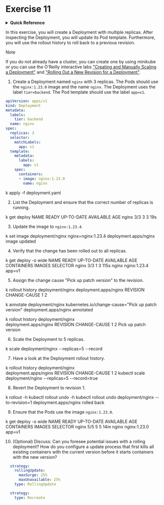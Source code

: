 # Exercise 11

<details>
<summary><b>Quick Reference</b></summary>
<p>

* Namespace: `default`<br>
* Documentation: [Deployments](https://kubernetes.io/docs/concepts/workloads/controllers/deployment/), [ReplicaSets](https://kubernetes.io/docs/concepts/workloads/controllers/replicaset/), [Pods](https://kubernetes.io/docs/concepts/workloads/pods/)

</p>
</details>

In this exercise, you will create a Deployment with multiple replicas. After inspecting the Deployment, you will update its Pod template. Furthermore, you will use the rollout history to roll back to a previous revision.

> [!NOTE]
> If you do not already have a cluster, you can create one by using minikube or you can use the O'Reilly interactive labs ["Creating and Manually Scaling a Deployment"](https://learning.oreilly.com/scenarios/creating-and-manually/9781098164010/) and ["Rolling Out a New Revision for a Deployment"](https://learning.oreilly.com/scenarios/rolling-out-a/9781098164027/).

1. Create a Deployment named `nginx` with 3 replicas. The Pods should use the `nginx:1.23.0` image and the name `nginx`. The Deployment uses the label `tier=backend`. The Pod template should use the label `app=v1`.

```yaml
apiVersion: apps/v1
kind: Deployment
metadata:
  labels:
    tier: backend
  name: nginx
spec:
  replicas: 3
  selector:
    matchLabels:
      app: v1
  template:
    metadata:
      labels:
        app: v1
    spec:
      containers:
      - image: nginx:1.23.0
        name: nginx
```
k apply -f deployment.yaml

2. List the Deployment and ensure that the correct number of replicas is running.

k get deploy
NAME    READY   UP-TO-DATE   AVAILABLE   AGE
nginx   3/3     3            3           19s

3. Update the image to `nginx:1.23.4`.

k set image deployment/nginx nginx=nginx:1.23.4
deployment.apps/nginx image updated

4. Verify that the change has been rolled out to all replicas.

k get deploy -o wide
NAME    READY   UP-TO-DATE   AVAILABLE   AGE    CONTAINERS   IMAGES         SELECTOR
nginx   3/3     1            3           115s   nginx        nginx:1.23.4   app=v1

5. Assign the change cause "Pick up patch version" to the revision.

k rollout history deployment/nginx
deployment.apps/nginx 
REVISION  CHANGE-CAUSE
1         <none>
2         <none>

k annotate deployment/nginx kubernetes.io/change-cause="Pick up patch version"
deployment.apps/nginx annotated

k rollout history deployment/nginx                                            
deployment.apps/nginx 
REVISION  CHANGE-CAUSE
1         <none>
2         Pick up patch version

6. Scale the Deployment to 5 replicas.

k scale deployment/nginx --replicas=5 --record

7. Have a look at the Deployment rollout history.

k rollout history deployment/nginx            
deployment.apps/nginx 
REVISION  CHANGE-CAUSE
1         <none>
2         kubectl scale deployment/nginx --replicas=5 --record=true

8. Revert the Deployment to revision 1.

k rollout -h
kubectl rollout undo -h 
kubectl rollout undo deployment/nginx --to-revision=1
deployment.apps/nginx rolled back

9. Ensure that the Pods use the image `nginx:1.23.0`.

k get deploy -o wide
NAME    READY   UP-TO-DATE   AVAILABLE   AGE   CONTAINERS   IMAGES         SELECTOR
nginx   5/5     5            5           14m   nginx        nginx:1.23.0   app=v1

10. (Optional) Discuss: Can you foresee potential issues with a rolling deployment? How do you configure a update process that first kills all existing containers with the current version before it starts containers with the new version?

```yaml
  strategy:
    rollingUpdate:
      maxSurge: 25%
      maxUnavailable: 25%
    type: RollingUpdate
```

```yaml
  strategy:
    type: Recreate
```
